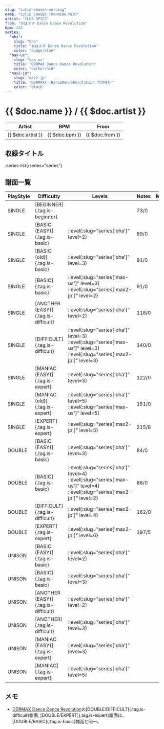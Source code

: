 ```yaml
---
slug: "cutie-chaser-morning"
name: "CUTIE CHASER (MORNING MIX)"
artist: "CLUB SPICE"
from: "おはスタ Dance Dance Revolution"
bpm: 126
series:
  "oha":
    slug: "oha"
    title: "おはスタ Dance Dance Revolution"
    color: "dodgerblue"
  "max-us":
    slug: "max-us"
    title: "DDRMAX Dance Dance Revolution"
    color: "darkorchid"
  "max2-jp":
    slug: "max2-jp"
    title: "DDRMAX2 -DanceDanceRevolution 7thMIX-"
    color: "black"
---
```


# {{ $doc.name }} / {{ $doc.artist }}

|Artist|BPM|From|
|------|---|----|
|{{ $doc.artist }}|{{ $doc.bpm }}|{{ $doc.from }}|

## 収録タイトル

:series-list{:series="series"}

## 譜面一覧

|PlayStyle|Difficulty|Levels|Notes|Movie|
|---------|----------|------|-----|-----|
|SINGLE|[BEGINNER]{.tag.is-beginner}||73/0||
|SINGLE|[BASIC (EASY)]{.tag.is-basic}|:level{:slug="series['oha']" level=2}|89/0||
|SINGLE|[BASIC (old)]{.tag.is-basic}|:level{:slug="series['oha']" level=3}|91/0||
|SINGLE|[BASIC]{.tag.is-basic}|:level{:slug="series['max-us']" level=3} :level{:slug="series['max2-jp']" level=2}|91/0||
|SINGLE|[ANOTHER (EASY)]{.tag.is-difficult}|:level{:slug="series['oha']" level=2}|118/0||
|SINGLE|[DIFFICULT]{.tag.is-difficult}|:level{:slug="series['oha']" level=3} :level{:slug="series['max-us']" level=3} :level{:slug="series['max2-jp']" level=3}|140/0||
|SINGLE|[MANIAC (EASY)]{.tag.is-expert}|:level{:slug="series['oha']" level=3}|122/0||
|SINGLE|[MANIAC (old)]{.tag.is-expert}|:level{:slug="series['oha']" level=5} :level{:slug="series['max-us']" level=5}|151/0||
|SINGLE|[EXPERT]{.tag.is-expert}|:level{:slug="series['max2-jp']" level=5}|215/8||
|DOUBLE|[BASIC (EASY)]{.tag.is-basic}|:level{:slug="series['oha']" level=3}|84/0||
|DOUBLE|[BASIC]{.tag.is-basic}|:level{:slug="series['oha']" level=4} :level{:slug="series['max-us']" level=4} :level{:slug="series['max2-jp']" level=2}|86/0||
|DOUBLE|[DIFFICULT]{.tag.is-difficult}|:level{:slug="series['max2-jp']" level=4}|162/0||
|DOUBLE|[EXPERT]{.tag.is-expert}|:level{:slug="series['max2-jp']" level=6}|197/5||
|UNISON|[BASIC (EASY)]{.tag.is-basic}|:level{:slug="series['oha']" level=2}|||
|UNISON|[BASIC]{.tag.is-basic}|:level{:slug="series['oha']" level=3}|||
|UNISON|[ANOTHER (EASY)]{.tag.is-difficult}|:level{:slug="series['oha']" level=2}|||
|UNISON|[ANOTHER]{.tag.is-difficult}|:level{:slug="series['oha']" level=3}|||
|UNISON|[MANIAC (EASY)]{.tag.is-expert}|:level{:slug="series['oha']" level=3}|||
|UNISON|[MANIAC]{.tag.is-expert}|:level{:slug="series['oha']" level=5}|||

## メモ

- [DDRMAX Dance Dance Revolution](/series/max-us)の[DOUBLE/DIFFICULT]{.tag.is-difficult}譜面, [DOUBLE/EXPERT]{.tag.is-expert}譜面は、[DOUBLE/BASIC]{.tag.is-basic}譜面と同一。
